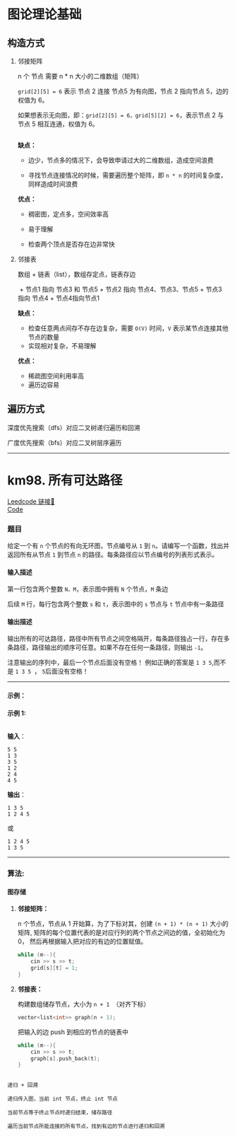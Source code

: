 # 图论理论基础

## 构造方式

1. 邻接矩阵

	n 个 节点 需要 n * n 大小的二维数组（矩阵）
	
	`grid[2][5] = 6` 表示 节点 2 连接 节点5 为有向图，节点 2 指向节点 5，边的权值为 6。
	
	如果想表示无向图，即：`grid[2][5] = 6，grid[5][2] = 6`，表示节点 2 与 节点 5 相互连通，权值为 6。
	
	<img src="https://code-thinking-1253855093.file.myqcloud.com/pics/20240222110025.png" alt="">
	
	**缺点：**
	
	+ 边少，节点多的情况下，会导致申请过大的二维数组，造成空间浪费
	
	+ 寻找节点连接情况的时候，需要遍历整个矩阵，即 `n * n` 的时间复杂度，同样造成时间浪费

	**优点：**
	
	+ 稠密图，定点多，空间效率高
	
	+ 易于理解
	
	+ 检查两个顶点是否存在边非常快

2. 邻接表

	数组 + 链表（list），数组存定点，链表存边
	
	<img src="https://code-thinking-1253855093.file.myqcloud.com/pics/20240223103713.png" alt="">
	+ 节点1 指向 节点3 和 节点5
	+ 节点2 指向 节点4、节点3、节点5
	+ 节点3 指向 节点4
	+ 节点4指向节点1
	
	**缺点：**
	
	+ 检查任意两点间存不存在边复杂，需要 `O(V)` 时间，`V` 表示某节点连接其他节点的数量
	+ 实现相对复杂，不易理解

	**优点：**
	
	+ 稀疏图空间利用率高
	+ 遍历边容易

## 遍历方式

深度优先搜索（dfs）对应二叉树递归遍历和回溯

广度优先搜索（bfs）对应二叉树层序遍历

---
# km98. 所有可达路径

[Leedcode 链接🔗](https://kamacoder.com/problempage.php?pid=1170)  
[Code](https://github.com/alstondu/lc/blob/main/km98/km98.cpp)

### 题目

给定一个有 `n` 个节点的有向无环图，节点编号从 `1` 到 `n`。请编写一个函数，找出并返回所有从节点 `1` 到节点 `n` 的路径。每条路径应以节点编号的列表形式表示。

#### 输入描述

第一行包含两个整数 `N，M`，表示图中拥有 `N` 个节点，`M` 条边

后续 `M` 行，每行包含两个整数 `s` 和 `t`，表示图中的 `s` 节点与 `t` 节点中有一条路径

#### 输出描述

输出所有的可达路径，路径中所有节点之间空格隔开，每条路径独占一行，存在多条路径，路径输出的顺序可任意。如果不存在任何一条路径，则输出 `-1`。

注意输出的序列中，最后一个节点后面没有空格！ 例如正确的答案是 ``1 3 5``,而不是 ``1 3 5 ``， `5`后面没有空格！

---

#### 示例：

#### 示例 1:

<img src="https://code-thinking-1253855093.file.myqcloud.com/pics/20240514103953.png" alt="">

**输入**：

```
5 5
1 3
3 5
1 2
2 4
4 5
```

**输出**：

```
1 3 5
1 2 4 5
```
或

```
1 2 4 5
1 3 5
```

---

### 算法:

#### 图存储

1. **邻接矩阵：**

	n 个节点，节点从 1 开始算，为了下标对其，创建 `(n + 1) * (n + 1)` 大小的矩阵, 矩阵的每个位置代表的是对应行列的两个节点之间边的值，全初始化为 0， 然后再根据输入把对应的有边的位置赋值。
	
	```c++
	while (m--){
		cin >> s >> t;
		grid[s][t] = 1;
	}
	```

2. **邻接表：**

	构建数组储存节点，大小为 `n + 1 `（对齐下标）
	
	```c++
	vector<list<int>> graph(n + 1);
	```
	把输入的边 push 到相应的节点的链表中
	
	```c++
	while (m--){
		cin >> s >> t;
		graph[s].push_back(t);
	}
```

递归 + 回溯

递归传入图，当前 int 节点，终止 int 节点

当前节点等于终止节点时递归结束，储存路径

遍历当前节点所能连接的所有节点，找到有边的节点进行递归和回溯